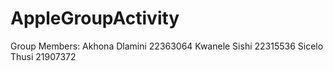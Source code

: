 # AppleGroupActivity
Group Members:
Akhona Dlamini 22363064
Kwanele Sishi 22315536
Sicelo Thusi 21907372
